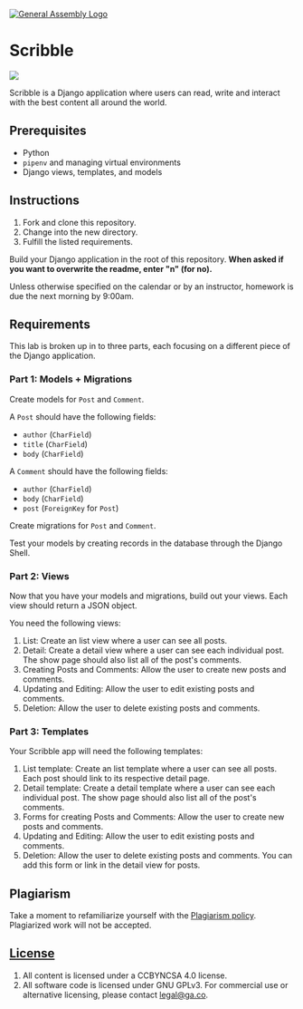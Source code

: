 [![General Assembly Logo](https://camo.githubusercontent.com/1a91b05b8f4d44b5bbfb83abac2b0996d8e26c92/687474703a2f2f692e696d6775722e636f6d2f6b6538555354712e706e67)](https://generalassemb.ly/education/web-development-immersive)

# Scribble

![](https://dl.dropboxusercontent.com/s/8frf8rblw6pnpds/hipsterlogogenerator_1438007087793.png?dl=0)

Scribble is a Django application where users can read, write and interact with
the best content all around the world.

## Prerequisites

* Python
* `pipenv` and managing virtual environments
* Django views, templates, and models

## Instructions

1. Fork and clone this repository.
1. Change into the new directory.
1. Fulfill the listed requirements.

Build your Django application in the root of this repository. **When asked if you
want to overwrite the readme, enter "n" (for no).**

Unless otherwise specified on the calendar or by an instructor, homework is due
the next morning by 9:00am.

## Requirements

This lab is broken up in to three parts, each focusing on a different piece of
the Django application.

### Part 1: Models + Migrations

Create models for `Post` and `Comment`.

A `Post` should have the following fields:

* `author` (`CharField`)
* `title`  (`CharField`)
* `body` (`CharField`)

A `Comment` should have the following fields:

* `author` (`CharField`)
* `body` (`CharField`)
* `post` (`ForeignKey` for `Post`)

Create migrations for `Post` and `Comment`.

Test your models by creating records in the database through the Django Shell.

### Part 2: Views

Now that you have your models and migrations, build out your views. Each view
should return a JSON object.

You need the following views:

1. List: Create an list view where a user can see all posts.
2. Detail: Create a detail view where a user can see each individual post. The
   show page should also list all of the post's comments.
3. Creating Posts and Comments: Allow the user to create new posts and comments.
4. Updating and Editing: Allow the user to edit existing posts and comments.
5. Deletion: Allow the user to delete existing posts and comments.

### Part 3: Templates

Your Scribble app will need the following templates:

1. List template: Create an list template where a user can see all posts. Each
   post should link to its respective detail page.
2. Detail template: Create a detail template where a user can see each
   individual post. The show page should also list all of the post's comments.
3. Forms for creating Posts and Comments: Allow the user to create new posts and
   comments.
4. Updating and Editing: Allow the user to edit existing posts and comments.
5. Deletion: Allow the user to delete existing posts and comments.  You can add
   this form or link in the detail view for posts.

## Plagiarism

Take a moment to refamiliarize yourself with the [Plagiarism policy](https://git.generalassemb.ly/DC-WDI/Administrative/blob/master/plagiarism.md). Plagiarized work will not be accepted.

## [License](LICENSE)

1.  All content is licensed under a CC­BY­NC­SA 4.0 license.
1.  All software code is licensed under GNU GPLv3. For commercial use or
    alternative licensing, please contact legal@ga.co.
